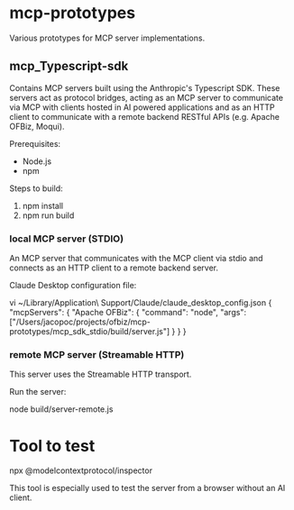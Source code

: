 # mcp-prototypes
Various prototypes for MCP server implementations.

## mcp_Typescript-sdk

Contains MCP servers built using the Anthropic's Typescript SDK. These servers act as protocol bridges, acting as an MCP server to communicate via MCP with clients hosted in AI powered applications and as an HTTP client to communicate with a remote backend RESTful APIs (e.g. Apache OFBiz, Moqui).

Prerequisites:
* Node.js
* npm

Steps to build:

1) npm install
2) npm run build

### local MCP server (STDIO)
An MCP server that communicates with the MCP client via stdio and connects as an HTTP client to a remote backend server.


Claude Desktop configuration file:

vi ~/Library/Application\ Support/Claude/claude_desktop_config.json
{
  "mcpServers": {
    "Apache OFBiz": {
      "command": "node",
      "args": ["/Users/jacopoc/projects/ofbiz/mcp-prototypes/mcp_sdk_stdio/build/server.js"]
    }
  }
}

### remote MCP server (Streamable HTTP)

This server uses the Streamable HTTP transport.

Run the server:

 node build/server-remote.js

# Tool to test

npx @modelcontextprotocol/inspector

This tool is especially used to test the server from a browser without an AI client.
